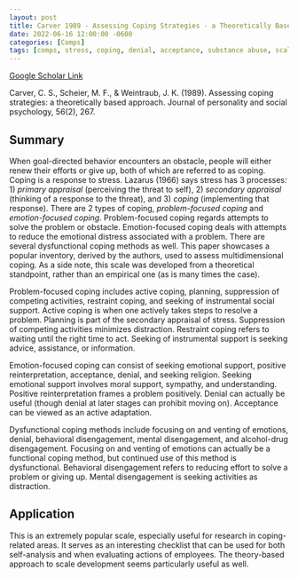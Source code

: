 ```yaml
---
layout: post
title: Carver 1989 - Assessing Coping Strategies - a Theoretically Based Approach
date: 2022-06-16 12:00:00 -0600
categories: [Comps]
tags: [comps, stress, coping, denial, acceptance, substance abuse, scale development]
---
```

[Google Scholar Link](https://scholar.google.com/scholar?hl=en&as_sdt=0%2C45&q=Assessing+coping+strategies%3A+A+theoretically+based+approach&btnG=)

Carver, C. S., Scheier, M. F., & Weintraub, J. K. (1989). Assessing coping strategies: a theoretically based approach. Journal of personality and social psychology, 56(2), 267.

## Summary
When goal-directed behavior encounters an obstacle, people will either renew their efforts or give up, both of which are referred to as coping.  Coping is a response to stress.  Lazarus (1966) says stress has 3 processes: 1) _primary appraisal_ (perceiving the threat to self), 2) _secondary appraisal_ (thinking of a response to the threat), and 3) _coping_ (implementing that response).  There are 2 types of coping, _problem-focused coping_ and _emotion-focused coping_.  Problem-focused coping regards attempts to solve the problem or obstacle.  Emotion-focused coping deals with attempts to reduce the emotional distress associated with a problem.  There are several dysfunctional coping methods as well.  This paper showcases a popular inventory, derived by the authors, used to assess multidimensional coping.  As a side note, this scale was developed from a theoretical standpoint, rather than an empirical one (as is many times the case).

Problem-focused coping includes active coping, planning, suppression of competing activities, restraint coping, and seeking of instrumental social support.  Active coping is when one actively takes steps to resolve a problem.  Planning is part of the secondary appraisal of stress.  Suppression of competing activities minimizes distraction.  Restraint coping refers to waiting until the right time to act.  Seeking of instrumental support is seeking advice, assistance, or information.

Emotion-focused coping can consist of seeking emotional support, positive reinterpretation, acceptance, denial, and seeking religion.  Seeking emotional support involves moral support, sympathy, and understanding.  Positive reinterpretation frames a problem positively.  Denial can actually be useful (though denial at later stages can prohibit moving on).  Acceptance can be viewed as an active adaptation.  

Dysfunctional coping methods include focusing on and venting of emotions, denial, behavioral disengagement, mental disengagement, and alcohol-drug disengagement.  Focusing on and venting of emotions can actually be a functional coping method, but continued use of this method is dysfunctional.  Behavioral disengagement refers to reducing effort to solve a problem or giving up.  Mental disengagement is seeking activities as distraction.  

## Application
This is an extremely popular scale, especially useful for research in coping-related areas.  It serves as an interesting checklist that can be used for both self-analysis and when evaluating actions of employees.  The theory-based approach to scale development seems particularly useful as well.